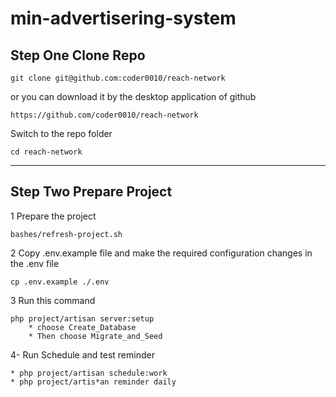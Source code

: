 # min-advertisering-system

## Step One Clone Repo

    git clone git@github.com:coder0010/reach-network

or you can download it by the desktop application of github

    https://github.com/coder0010/reach-network

Switch to the repo folder

    cd reach-network

---
## Step Two Prepare Project

1 Prepare the project

    bashes/refresh-project.sh

2 Copy .env.example file and make the required configuration changes in the .env file

    cp .env.example ./.env

3 Run this command

    php project/artisan server:setup
        * choose Create_Database
        * Then choose Migrate_and_Seed

4- Run Schedule and test reminder

    * php project/artisan schedule:work
    * php project/artis*an reminder daily